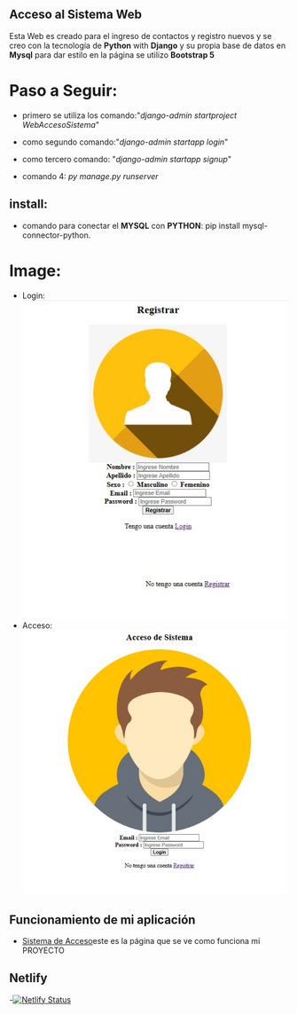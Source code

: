 ## Acceso al Sistema Web

Esta Web es creado para el ingreso de contactos y registro nuevos y se creo  con la tecnología de **Python** with **Django** y su propia base de datos en **Mysql** para dar estilo en la página se utilizo **Bootstrap 5**

# Paso a Seguir:

- primero se utiliza los comando:"*django-admin startproject WebAccesoSistema*"
- como segundo comando:"*django-admin startapp login*"
- como tercero comando: "*django-admin startapp signup*"
 
- comando 4: *py manage.py runserver*

## install:
- comando para conectar el **MYSQL** con **PYTHON**: pip install mysql-connector-python.
# Image:
- Login:
![login](image/login.jpg)
- Acceso:
![acceso](image/acceso.jpg)

## Funcionamiento de mi aplicación 

- [Sistema de Acceso](https://www.youtube.com/watch?v=gMkfiNhRKkU)este es la página que se ve como funciona mi PROYECTO

## Netlify
-[![Netlify Status](https://api.netlify.com/api/v1/badges/8a27289c-5133-4c57-8fa8-3ad890641e02/deploy-status)](https://app.netlify.com/sites/melodious-torrone-fd760b/deploys)
